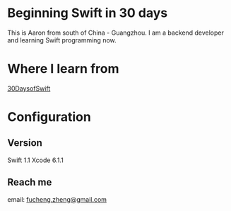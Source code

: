 # Beginning Swift in 30 days
This is Aaron from south of China - Guangzhou. I am a backend developer and  learning Swift programming now.

# Where I learn from
[30DaysofSwift][1]

# Configuration
## Version
Swift 1.1 
Xcode 6.1.1

## Reach me
email: fucheng.zheng@gmail.com

[1]:	https://designcode.io/